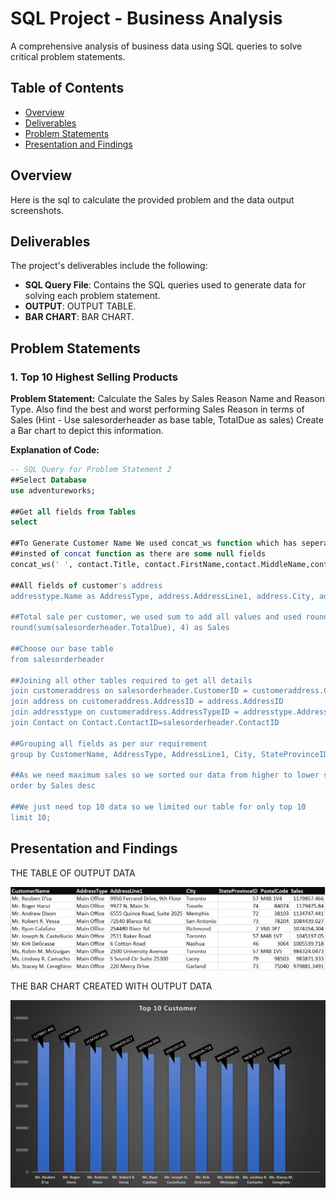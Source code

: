 # SQL Project - Business Analysis

A comprehensive analysis of business data using SQL queries to solve critical problem statements.

## Table of Contents
- [Overview](#overview)
- [Deliverables](#Deliverables)
- [Problem Statements](#Problem-Statements)
- [Presentation and Findings](#Presentation-and-Findings)

## Overview

Here is the sql to calculate the provided problem and the data output screenshots.


## Deliverables

The project's deliverables include the following:

- **SQL Query File**: Contains the SQL queries used to generate data for solving each problem statement.
- **OUTPUT**: OUTPUT TABLE.
- **BAR CHART**: BAR CHART.

## Problem Statements

### 1. Top 10 Highest Selling Products
**Problem Statement:** Calculate the Sales by Sales Reason Name and Reason Type. Also find the
best and worst performing Sales Reason in terms of Sales
(Hint - Use salesorderheader as base table, TotalDue as sales)
Create a Bar chart to depict this information.

**Explanation of Code:** 

```sql
-- SQL Query for Problem Statement 2
##Select Database
use adventureworks;

##Get all fields from Tables
select

##To Generate Customer Name We used concat_ws function which has seperator value ' ' and all other fields
##insted of concat function as there are some null fields
concat_ws(' ', contact.Title, contact.FirstName,contact.MiddleName,contact.LastName) as CustomerName, 

##All fields of customer's address
addresstype.Name as AddressType, address.AddressLine1, address.City, address.StateProvinceID,  address.PostalCode,

##Total sale per customer, we used sum to add all values and used round function to get 4 digits after decimal point 
round(sum(salesorderheader.TotalDue), 4) as Sales

##Choose our base table
from salesorderheader

##Joining all other tables required to get all details
join customeraddress on salesorderheader.CustomerID = customeraddress.CustomerID
join address on customeraddress.AddressID = address.AddressID
join addresstype on customeraddress.AddressTypeID = addresstype.AddressTypeID
join Contact on Contact.ContactID=salesorderheader.ContactID

##Grouping all fields as per our requirement
group by CustomerName, AddressType, AddressLine1, City, StateProvinceID, PostalCode

##As we need maximum sales so we sorted our data from higher to lower sale amount
order by Sales desc

##We just need top 10 data so we limited our table for only top 10
limit 10;
```

## Presentation and Findings

THE TABLE OF OUTPUT DATA

![Table Output of Data](q2_table.PNG)

THE BAR CHART CREATED WITH OUTPUT DATA

![Bar Chart of Data](q2_chart.png)
